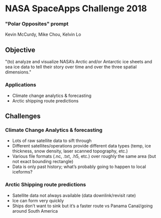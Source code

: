 # NASA SpaceApps Challenge 2018
### "Polar Opposites" prompt
Kevin McCurdy, Mike Chou, Kelvin Lo

## Objective
"(to) analyze and visualize NASA’s Arctic and/or Antarctic ice sheets and sea ice data to tell their story 
over time and over the three spatial dimensions."

### Applications
* Climate change analytics & forecasting
* Arctic shipping route predictions


## Challenges
### Climate Change Analytics & forecasting
* Lots of raw satellite data to sift through
* Different satellites/operations provide different data types (temp, ice thickness, snow density, laser scanned topography, etc.) 
* Various file formats (.nc, .txt, .h5, etc.) over roughly the same area (but not exact bounding rectangle) 
* Data is only past history; what’s probably going to happen to local iceforms?
### Arctic Shipping route predictions
* Satellite data not always available (data downlink/revisit rate)
* Ice can form very quickly
* Ships don’t want to sink but it’s a faster route vs Panama Canal/going around South America
